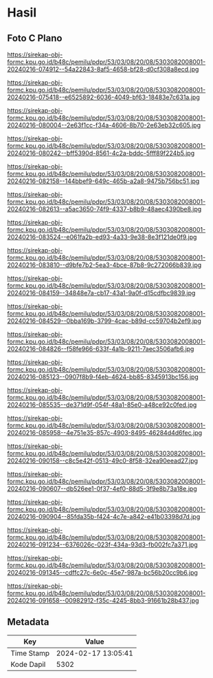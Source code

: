 # Hasil

## Foto C Plano

https://sirekap-obj-formc.kpu.go.id/b48c/pemilu/pdpr/53/03/08/20/08/5303082008001-20240216-074912--54a22843-8af5-4658-bf28-d0cf308a8ecd.jpg

https://sirekap-obj-formc.kpu.go.id/b48c/pemilu/pdpr/53/03/08/20/08/5303082008001-20240216-075418--e6525892-6036-4049-bf63-18483e7c631a.jpg

https://sirekap-obj-formc.kpu.go.id/b48c/pemilu/pdpr/53/03/08/20/08/5303082008001-20240216-080004--2e63f1cc-f34a-4606-8b70-2e63eb32c605.jpg

https://sirekap-obj-formc.kpu.go.id/b48c/pemilu/pdpr/53/03/08/20/08/5303082008001-20240216-080242--bff5390d-8561-4c2a-bddc-5fff89f224b5.jpg

https://sirekap-obj-formc.kpu.go.id/b48c/pemilu/pdpr/53/03/08/20/08/5303082008001-20240216-082158--144bbef9-649c-465b-a2a8-9475b756bc51.jpg

https://sirekap-obj-formc.kpu.go.id/b48c/pemilu/pdpr/53/03/08/20/08/5303082008001-20240216-082613--a5ac3650-74f9-4337-b8b9-48aec4390be8.jpg

https://sirekap-obj-formc.kpu.go.id/b48c/pemilu/pdpr/53/03/08/20/08/5303082008001-20240216-083524--e061fa2b-ed93-4a33-9e38-8e3f121de0f9.jpg

https://sirekap-obj-formc.kpu.go.id/b48c/pemilu/pdpr/53/03/08/20/08/5303082008001-20240216-083810--d9bfe7b2-5ea3-4bce-87b8-9c272066b839.jpg

https://sirekap-obj-formc.kpu.go.id/b48c/pemilu/pdpr/53/03/08/20/08/5303082008001-20240216-084159--34848e7a-cb17-43a1-9a0f-d15cdfbc9839.jpg

https://sirekap-obj-formc.kpu.go.id/b48c/pemilu/pdpr/53/03/08/20/08/5303082008001-20240216-084529--0bba169b-3799-4cac-b89d-cc59704b2ef9.jpg

https://sirekap-obj-formc.kpu.go.id/b48c/pemilu/pdpr/53/03/08/20/08/5303082008001-20240216-084826--f58fe966-633f-4a1b-9211-7aec3506afb6.jpg

https://sirekap-obj-formc.kpu.go.id/b48c/pemilu/pdpr/53/03/08/20/08/5303082008001-20240216-085123--0907f8b9-f4eb-4624-bb85-8345913bc156.jpg

https://sirekap-obj-formc.kpu.go.id/b48c/pemilu/pdpr/53/03/08/20/08/5303082008001-20240216-085535--de371d9f-054f-48a1-85e0-a48ce92c0fed.jpg

https://sirekap-obj-formc.kpu.go.id/b48c/pemilu/pdpr/53/03/08/20/08/5303082008001-20240216-085958--4e751e35-857c-4903-8495-46284d4d6fec.jpg

https://sirekap-obj-formc.kpu.go.id/b48c/pemilu/pdpr/53/03/08/20/08/5303082008001-20240216-090158--c8c5e42f-0513-49c0-8f58-32ea90eead27.jpg

https://sirekap-obj-formc.kpu.go.id/b48c/pemilu/pdpr/53/03/08/20/08/5303082008001-20240216-090607--db526ee1-0f37-4ef0-88d5-3f9e8b73a18e.jpg

https://sirekap-obj-formc.kpu.go.id/b48c/pemilu/pdpr/53/03/08/20/08/5303082008001-20240216-090904--85fda35b-f424-4c7e-a842-e41b03398d7d.jpg

https://sirekap-obj-formc.kpu.go.id/b48c/pemilu/pdpr/53/03/08/20/08/5303082008001-20240216-091234--6376026c-023f-434a-93d3-fb002fc7a371.jpg

https://sirekap-obj-formc.kpu.go.id/b48c/pemilu/pdpr/53/03/08/20/08/5303082008001-20240216-091345--cdffc27c-6e0c-45e7-987a-bc56b20cc9b6.jpg

https://sirekap-obj-formc.kpu.go.id/b48c/pemilu/pdpr/53/03/08/20/08/5303082008001-20240216-091658--00982912-f35c-4245-8bb3-91661b28b437.jpg


## Metadata

| Key        | Value               |
| ---------- | ------------------- |
| Time Stamp | 2024-02-17 13:05:41 |
| Kode Dapil | 5302                |



